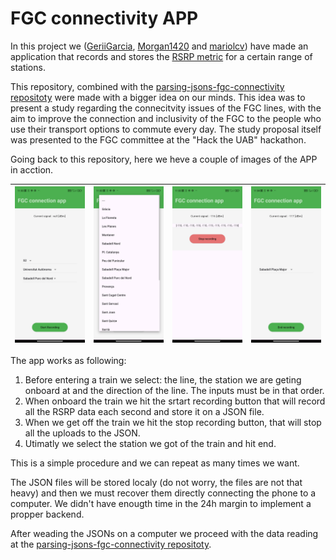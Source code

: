 # FGC connectivity APP

In this project we (<a href="https://github.com/GeriiGarcia">GeriiGarcia</a>, <a href="https://github.com/Morgan1420">Morgan1420</a> and <a href="https://github.com/mariolcv">mariolcv</a>) have made an application that records and stores the <a href="https://en.wikipedia.org/wiki/Reference_Signal_Received_Power">RSRP metric</a> for a certain range of stations.

This repository, combined with the <a href="https://github.com/mariolcv/parsing-jsons-fgc-connectivity">parsing-jsons-fgc-connectivity repositoty</a> were made with a bigger idea on our minds. This idea was to present a study regarding the connecitvity issues of the FGC lines, with the aim to improve the connection and inclusivity of the FGC to the people who use their transport options to commute every day. The study proposal itself was presented to the FGC committee at the "Hack the UAB" hackathon.  

Going back to this repository, here we heve a couple of images of the APP in acction.


| ![Menu Principal](Imatges_readme/main_menu.jpeg)  | ![Menu Carro](Imatges_readme/selecting_station.jpeg)  | ![Menu Settings](Imatges_readme/recording.jpeg)  | ![Menu Pagament](Imatges_readme/getting_off.jpeg)  |
|---|---|---|-|

The app works as following:

1. Before entering a train we select: the line, the station we are geting onboard at and the direction of the line. The inputs must be in that order.
2. When onboard the train we hit the srtart recording button that will record all the RSRP data each second and store it on a JSON file.
3. When we get off the train we hit the stop recording button, that will stop all the uploads to the JSON.
4. Utimatly we select the station we got of the train and hit end.

This is a simple procedure and we can repeat as many times we want. 

The JSON files will be stored localy (do not worry, the files are not that heavy) and then we must recover them directly connecting the phone to a computer. We didn't have enougth  time in the 24h margin to implement a propper backend.

After weading the JSONs on a computer we proceed with the data reading at the <a href="https://github.com/mariolcv/parsing-jsons-fgc-connectivity">parsing-jsons-fgc-connectivity repositoty</a>.
